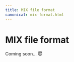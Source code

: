 ```yaml
---
title: MIX file format
canonical: mix-format.html
---
```


MIX file format
================

Coming soon… 😇
